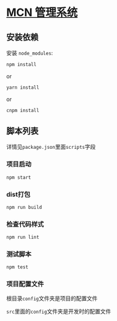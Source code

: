 # [MCN 管理系统](https://wangbosire.github.io/mcn-pro)

## 安装依赖

安装 `node_modules`:

```bash
npm install
```
or
```bash
yarn install
```
or
```bash
cnpm install
```

## 脚本列表

详情见`package.json`里面`scripts`字段

### 项目启动

```bash
npm start
```

### dist打包

```bash
npm run build
```

### 检查代码样式

```bash
npm run lint
```

### 测试脚本

```bash
npm test
```

### 项目配置文件
根目录`config`文件夹是项目的配置文件

`src`里面的`config`文件夹是开发时的配置文件

